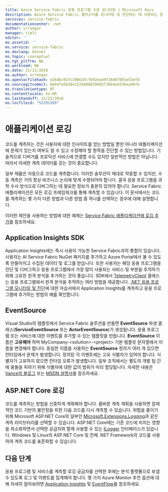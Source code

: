 ```yaml
---
title: Azure Service Fabric 응용 프로그램 수준 모니터링 | Microsoft Docs
description: Azure Service Fabric 클러스터를 모니터링 및 진단하는 데 사용되는 응용 프로그램 및 서비스 수준 이벤트와 로그에 대해 알아봅니다.
services: service-fabric
documentationcenter: .net
author: srrengar
manager: timlt
editor: ''
ms.assetid: ''
ms.service: service-fabric
ms.devlang: dotnet
ms.topic: conceptual
ms.tgt_pltfrm: NA
ms.workload: NA
ms.date: 11/21/2018
ms.author: srrengar
ms.openlocfilehash: e26dbc037c206635cfb92ea49f28d0f891e53ef8
ms.sourcegitcommit: beb4fa5b36e1529408829603f3844e433bea46fe
ms.translationtype: HT
ms.contentlocale: ko-KR
ms.lasthandoff: 11/22/2018
ms.locfileid: "52291269"
---
```

# <a name="application-logging"></a>애플리케이션 로깅

코드를 계측하는 것은 사용자에 대한 인사이트를 얻는 방법일 뿐만 아니라 애플리케이션에 문제가 있는지 여부도 알 수 있고 수정해야 할 항목을 진단할 수 있는 방법입니다. 기술적으로 디버거를 프로덕션 서비스에 연결할 수도 있지만 일반적인 방법은 아닙니다. 따라서 자세한 계측 데이터를 갖는 것이 중요합니다.

일부 제품은 자동으로 코드를 계측합니다. 이러한 솔루션이 제대로 작동할 수 있지만, 수동 계측은 거의 항상 비즈니스 논리에 맞게 수행되어야 합니다. 결국 응용 프로그램을 과학 수사 방식으로 디버그하는 데 필요한 정보가 충분히 있어야 합니다. Service Fabric 애플리케이션은 모든 로깅 프레임워크를 통해 계측할 수 있습니다. 이 문서에서는 코드를 계측하는 몇 가지 다른 방법과 다른 방법 중 하나를 선택하는 경우에 대해 설명합니다. 

이러한 제안을 사용하는 방법에 대한 예제는 [Service Fabric 애플리케이션에 로깅 추가](service-fabric-how-to-diagnostics-log.md)를 참조하세요.

## <a name="application-insights-sdk"></a>Application Insights SDK

Application Insights에는 즉시 사용이 가능한 Service Fabric과의 통합이 있습니다. 사용자는 AI Service Fabric NuGet 패키지를 추가하고 Azure Portal에서 볼 수 있도록 만들어지고 수집된 데이터 및 로그를 받습니다. 또한 사용자는 해당 응용 프로그램을 진단 및 디버그하고 응용 프로그램에서 가장 많이 사용되는 서비스 및 부분을 추적하기 위해 고유한 원격 분석을 추가하는 것이 좋습니다. SDK에서 [TelemetryClient](https://docs.microsoft.com/dotnet/api/microsoft.applicationinsights.telemetryclient?view=azure-dotnet) 클래스는 응용 프로그램에서 원격 분석을 추적하는 여러 방법을 제공합니다. [.NET 응용 프로그램 모니터링 및 진단](service-fabric-tutorial-monitoring-aspnet.md)에 대한 자습서에서 Application Insights를 계측하고 응용 프로그램에 추가하는 방법의 예를 확인합니다.

## <a name="eventsource"></a>EventSource

Visual Studio의 템플릿에서 Service Fabric 솔루션을 만들면 **EventSource** 파생 클래스(**ServiceEventSource** 또는 **ActorEventSource**)가 생성됩니다. 응용 프로그램 또는 서비스에 대한 이벤트를 추가할 수 있는 템플릿을 만듭니다. **EventSource** 이름은 **고유해야** 하며 MyCompany-&lt;solution&gt;-&lt;project&gt; 기본 템플릿 문자열에서 이름을 변경해야 합니다. 동일한 이름을 사용하는 **EventSource** 정의가 여러 개 있으면 런타임에서 문제가 발생합니다. 정의된 각 이벤트에는 고유 식별자가 있어야 합니다. 식별자가 고유하지 않으면 런타임 오류가 발생합니다. 일부 조직에서는 별도의 개발 팀 간에 충돌을 피하기 위해 식별자에 대한 값의 범위가 미리 할당됩니다. 자세한 내용은 [Vance의 블로그](https://blogs.msdn.microsoft.com/vancem/2012/07/09/introduction-tutorial-logging-etw-events-in-c-system-diagnostics-tracing-eventsource/) 또는 [MSDN 설명서](https://msdn.microsoft.com/library/dn774985(v=pandp.20).aspx)를 참조하세요.

## <a name="aspnet-core-logging"></a>ASP.NET Core 로깅

코드를 계측하는 방법을 신중하게 계획해야 합니다. 올바른 계측 계획을 사용하면 잠재적인 코드 기반의 불안정을 피한 다음 코드를 다시 계측할 수 있습니다. 위험을 줄이기 위해 Microsoft ASP.NET Core의 일부인 [Microsoft.Extensions.Logging](https://www.nuget.org/packages/Microsoft.Extensions.Logging/)과 같은 계측 라이브러리를 선택할 수 있습니다. ASP.NET Core에는 기존 코드에 미치는 영향을 최소화하면서 선택한 공급자와 함께 사용할 수 있는 [ILogger](/dotnet/api/microsoft.extensions.logging.ilogger) 인터페이스가 있습니다. Windows 및 Linux의 ASP.NET Core 및 전체 .NET Framework의 코드를 사용하여 계측 코드를 표준화할 수 있습니다.

## <a name="next-steps"></a>다음 단계

응용 프로그램 및 서비스를 계측할 로깅 공급자를 선택한 후에는 분석 플랫폼으로 보낼 수 있도록 로그 및 이벤트를 집계해야 합니다. 몇 가지 Azure Monitor 추천 옵션에 대해 자세히 알아보려면 [Application Insights](service-fabric-diagnostics-event-analysis-appinsights.md) 및 [EventFlow](service-fabric-diagnostics-event-aggregation-eventflow.md)를 참조하세요.
